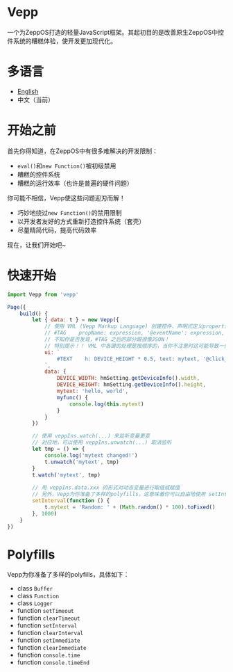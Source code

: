 # Vepp
一个为ZeppOS打造的轻量JavaScript框架。其起初目的是改善原生ZeppOS中控件系统的糟糕体验，使开发更加现代化。

# 多语言
- [English](https://github.com/jwhgzs/vepp/blob/master/README.md)
- 中文（当前）

# 开始之前
首先你得知道，在ZeppOS中有很多难解决的开发限制：

- `eval()`和`new Function()`被初级禁用
- 糟糕的控件系统
- 糟糕的运行效率（也许是普遍的硬件问题）

你可能不相信，Vepp使这些问题迎刃而解！

- 巧妙地绕过`new Function()`的禁用限制
- 以开发者友好的方式重新打造控件系统（套壳）
- 尽量精简代码，提高代码效率

现在，让我们开始吧~

# 快速开始
```javascript
import Vepp from 'vepp'

Page({
    build() {
        let { data: t } = new Vepp({
            // 使用 VML (Vepp Markup Language) 创建控件、声明式定义properties和events，形式如下：
            // #TAG    propName: expression, '@eventName': expression, ...
            // 不知你是否发现，#TAG 之后的部分跟很像JSON！
            // 特别提示！！ VML 中各键的处理是按顺序的，当你不注意时这可能导致一些莫名其妙的错误，请特别小心！
            ui: `
                #TEXT    h: DEVICE_HEIGHT * 0.5, text: mytext, '@click_up': myfunc
            `,
            data: {
                DEVICE_WIDTH: hmSetting.getDeviceInfo().width,
                DEVICE_HEIGHT: hmSetting.getDeviceInfo().height,
                mytext: 'hello, world',
                myfunc() {
                    console.log(this.mytext)
                }
            }
        })

        // 使用 veppIns.watch(...) 来监听变量更变
        // 对应地，可以使用 veppIns.unwatch(...) 取消监听
        let tmp = () => {
            console.log('mytext changed!')
            t.unwatch('mytext', tmp)
        }
        t.watch('mytext', tmp)
        
        // 用 veppIns.data.xxx 的形式对动态变量进行取值或赋值
        // 另外，Vepp为你准备了多样的polyfills，这意味着你可以自由地使用 setInterval() 等等！请参见下文获取详细信息
        setInterval(function () {
            t.mytext = 'Random: ' + (Math.random() * 100).toFixed()
        }, 1000)
    }
})
```

# Polyfills
Vepp为你准备了多样的polyfills，具体如下：

- class `Buffer`
- class `Function`
- class `Logger`
- function `setTimeout`
- function `clearTimeout`
- function `setInterval`
- function `clearInterval`
- function `setImmediate`
- function `clearImmediate`
- function `console.time`
- function `console.timeEnd`